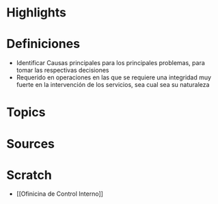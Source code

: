 # Highlights

# Definiciones
* Identificar Causas principales para los principales problemas, para tomar las respectivas decisiones
* Requerido en operaciones en las que se requiere una integridad muy fuerte en la intervención de los servicios, sea cual sea su naturaleza

# Topics


# Sources

# Scratch
* [[Ofinicina de Control Interno]]
